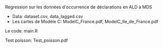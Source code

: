 Regression sur les données d'occurrence de déclarations en ALD à MDS
- Data: dataset.csv, data_lagged.csv
- Les cartes de Modèle C: ModelC_France.pdf, ModelC_Ile_de_France.pdf 


Le code: main.R

Test poisson: Test_poisson.pdf
